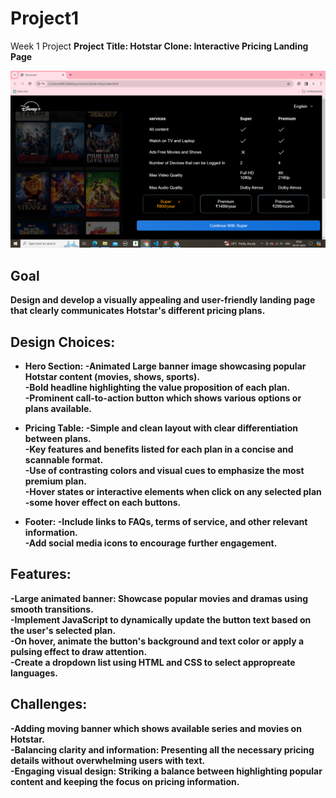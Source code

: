# Project1
Week 1 Project 
<b>Project Title<b>: Hotstar Clone: Interactive Pricing Landing Page

![Registration Form Screenshot](https://github.com/bagwansaniya/Project1/blob/main/Project1_SS.png)

## Goal
Design and develop a visually appealing and user-friendly landing page that clearly communicates Hotstar's different pricing plans.

## Design Choices:

* Hero Section:
-Animated Large banner image showcasing popular Hotstar content (movies, shows, sports).<br>
-Bold headline highlighting the value proposition of each plan.<br>
-Prominent call-to-action button which shows various options or plans available.<br>

* Pricing Table:
-Simple and clean layout with clear differentiation between plans.<br>
-Key features and benefits listed for each plan in a concise and scannable format.<br>
-Use of contrasting colors and visual cues to emphasize the most premium plan.<br>
-Hover states or interactive elements when click on any selected plan<br>
-some hover effect on each buttons.<br>

* Footer:
-Include links to FAQs, terms of service, and other relevant information.<br>
-Add social media icons to encourage further engagement.<br>

## Features:

-Large animated banner: Showcase popular movies and dramas using smooth transitions.<br>
-Implement JavaScript to dynamically update the button text based on the user's selected plan.<br>
-On hover, animate the button's background and text color or apply a pulsing effect to draw attention.<br>
-Create a dropdown list using HTML and CSS to select appropreate languages.<br>

## Challenges:

-Adding moving banner which shows available series and movies on Hotstar.<br> 
-Balancing clarity and information: Presenting all the necessary pricing details without overwhelming users with text.<br>
-Engaging visual design: Striking a balance between highlighting popular content and keeping the focus on pricing information.<br>
